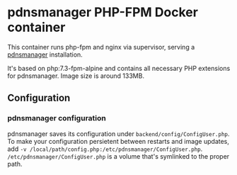 # pdnsmanager PHP-FPM Docker container

This container runs php-fpm and nginx via supervisor, serving a [pdnsmanager](https://pdnsmanager.org/quickstart/) installation.

It's based on php:7.3-fpm-alpine and contains all necessary PHP extensions for pdnsmanager. Image size is around 133MB.

## Configuration

### pdnsmanager configuration

pdnsmanager saves its configuration under `backend/config/ConfigUser.php`.  
To make your configuration persietent between restarts and image updates, add `-v
/local/path/config.php:/etc/pdnsmanager/ConfigUser.php`. `/etc/pdnsmanager/ConfigUser.php`
is a volume that's symlinked to the proper path.

